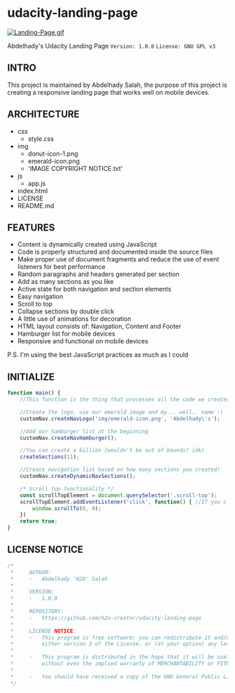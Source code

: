 # udacity-landing-page

[![Landing-Page.gif](https://s6.gifyu.com/images/Landing-Page.gif)](https://gifyu.com/image/y1Kv)

Abdelhady's Udacity Landing Page
`Version: 1.0.0`
`License: GNU GPL v3`

## INTRO

This project is maintained by Abdelhady Salah, the purpose of this project is creating a responsive landing page that works well on mobile devices.

## ARCHITECTURE

- css
    - style.css
- img
    - donut-icon-1.png
    - emerald-icon.png
    - 'IMAGE COPYRIGHT NOTICE.txt'
- js
    - app.js
- index.html
- LICENSE
- README.md

## FEATURES

- Content is dynamically created using JavaScript
- Code is properly structured and documented inside the source files
- Make proper use of document fragments and reduce the use of event listeners for best performance
- Random paragraphs and headers generated per section
- Add as many sections as you like
- Active state for both navigation and section elements
- Easy navigation
- Scroll to top
- Collapse sections by double click
- A little use of animations for decoration
- HTML layout consists of: Navigation, Content and Footer
- Hamburger list for mobile devices
- Responsive and functional on mobile devices

P.S. I'm using the best JavaScript practices as much as I could

## INITIALIZE

```js
function main() {
    //This function is the thing that processes all the code we created, to actually make use of it.

    //Create the logo, use our emerald image and my... well.. name :)
    customNav.createNavLogo('img/emerald-icon.png', 'Abdelhady\'s');

    //Add our hamburger list at the beginning
    customNav.createNavHamburger();

    //You can create a billion (wouldn't be out of bounds? idk)
    createSections(11);

    //Create navigation list based on how many sections you created!
    customNav.createDynamicNavSections();

    /* Scroll top functionality */
    const scrollTopElement = document.querySelector('.scroll-top');
    scrollTopElement.addEventListener('click', function() { //If you click it, you go up
        window.scrollTo(0, 0);
    })
    return true;
}
```

## LICENSE NOTICE

```js
/*
 *     AUTHOR: 
 *     -   Abdelhady 'H2O' Salah
 * 
 *     VERSION:
 *     -   1.0.0
 * 
 *     REPOSITORY:
 *     -   https://github.com/h2o-creator/udacity-landing-page
 * 
 *     LICENSE NOTICE:
 *     -   This program is free software: you can redistribute it and/or modify it under the terms of the GNU General Public License as published by the Free Software Foundation; 
 *         either version 3 of the License, or (at your option) any later version.
 * 
 *     -   This program is distributed in the hope that it will be useful, but WITHOUT ANY WARRANTY; 
 *         without even the implied warranty of MERCHANTABILITY or FITNESS FOR A PARTICULAR PURPOSE. See the GNU General Public License for more details.
 * 
 *     -   You should have received a copy of the GNU General Public License along with this program. If not, see https://www.gnu.org/licenses/.
 */
```

